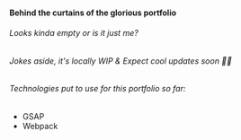 #### Behind the curtains of the glorious portfolio 
###### Looks kinda empty or is it just me?

###### Jokes aside, it's locally WIP & Expect cool updates soon 🌟🌟

###### Technologies put to use for this portfolio so far:
* GSAP
* Webpack
